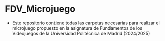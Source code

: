 # FDV_Microjuego
- Este repositorio contiene todas las carpetas necesarias para realizar el microjuego propuesto en la asignatura de Fundamentos de los Videojuegos de la Universidad Politécnica de Madrid (2024/2025)
